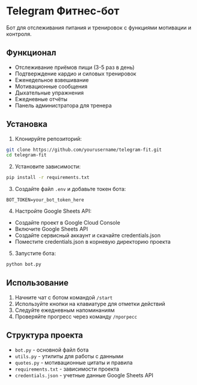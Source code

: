 # Telegram Фитнес-бот

Бот для отслеживания питания и тренировок с функциями мотивации и контроля.

## Функционал

- Отслеживание приёмов пищи (3-5 раз в день)
- Подтверждение кардио и силовых тренировок
- Еженедельное взвешивание
- Мотивационные сообщения
- Дыхательные упражнения
- Ежедневные отчёты
- Панель администратора для тренера

## Установка

1. Клонируйте репозиторий:
```bash
git clone https://github.com/yourusername/telegram-fit.git
cd telegram-fit
```

2. Установите зависимости:
```bash
pip install -r requirements.txt
```

3. Создайте файл `.env` и добавьте токен бота:
```
BOT_TOKEN=your_bot_token_here
```

4. Настройте Google Sheets API:
- Создайте проект в Google Cloud Console
- Включите Google Sheets API
- Создайте сервисный аккаунт и скачайте credentials.json
- Поместите credentials.json в корневую директорию проекта

5. Запустите бота:
```bash
python bot.py
```

## Использование

1. Начните чат с ботом командой `/start`
2. Используйте кнопки на клавиатуре для отметки действий
3. Следуйте ежедневным напоминаниям
4. Проверяйте прогресс через команду `/прогресс`

## Структура проекта

- `bot.py` - основной файл бота
- `utils.py` - утилиты для работы с данными
- `quotes.py` - мотивационные цитаты и правила
- `requirements.txt` - зависимости проекта
- `credentials.json` - учетные данные Google Sheets API 